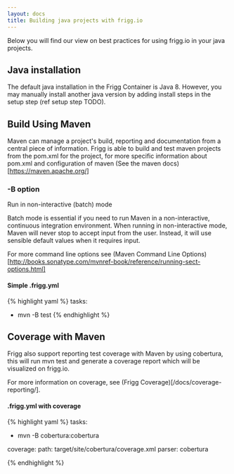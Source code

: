 ```yaml
---
layout: docs
title: Building java projects with frigg.io
---
```


Below you will find our view on best practices for using frigg.io
in your java projects.

## Java installation
The default java installation in the Frigg Container is Java 8. However, you may manually install
another java version by adding install steps in the setup step (ref setup step TODO).

## Build Using Maven
Maven can manage a project's build, reporting and documentation from a central piece of information.
Frigg is able to build and test maven projects from the pom.xml for the project,
for more specific information about pom.xml and configuration of maven
(See the maven docs)[https://maven.apache.org/]

### -B option
Run in non-interactive (batch) mode

Batch mode is essential if you need to run Maven in a non-interactive, continuous integration environment.
When running in non-interactive mode, Maven will never stop to accept input from the user.
Instead, it will use sensible default values when it requires input.

For more command line options see (Maven Command Line Options)[http://books.sonatype.com/mvnref-book/reference/running-sect-options.html]

#### Simple .frigg.yml
{% highlight yaml %}
tasks:
 - mvn -B test
{% endhighlight %}

## Coverage with Maven
Frigg also support reporting test coverage with Maven by using cobertura,
this will run mvn test and generate a coverage report which will be visualized on frigg.io.

For more information on coverage, see (Frigg Coverage)[/docs/coverage-reporting/].

#### .frigg.yml with coverage
{% highlight yaml %}
tasks:
 - mvn -B cobertura:cobertura

coverage:
  path: target/site/cobertura/coverage.xml
  parser: cobertura

{% endhighlight %}

